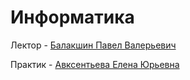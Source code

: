 # Информатика

Лектор - [Балакшин Павел Валерьевич](https://my.itmo.ru/persons/125598)

Практик - [Авксентьева Елена Юрьевна](https://my.itmo.ru/persons/187939)

